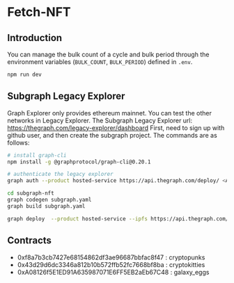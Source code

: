 # Fetch-NFT

## Introduction

You can manage the bulk count of a cycle and bulk period through the environment variables (`BULK_COUNT`, `BULK_PERIOD`) defined in `.env`.

```bash
npm run dev
```

## Subgraph Legacy Explorer

Graph Explorer only provides ethereum mainnet. You can test the other networks in Legacy Explorer.
The Subgraph Legacy Explorer url: https://thegraph.com/legacy-explorer/dashboard
First, need to sign up with github user, and then create the subgraph project. The commands are as follows:

```bash
# install graph-cli
npm install -g @graphprotocol/graph-cli@0.20.1

# authenticate the legacy explorer
graph auth --product hosted-service https://api.thegraph.com/deploy/ <ACCESS TOKEN>

cd subgraph-nft
graph codegen subgraph.yaml
graph build subgraph.yaml 

graph deploy  --product hosted-service --ipfs https://api.thegraph.com/ipfs/ --node https://api.thegraph.com/deploy/ <GITHUB_USER/SUBGRAPH_NAME>
```

## Contracts
- 0xf8a7b3cb7427e68154862df3ae96687bbfac8f47 : cryptopunks
- 0x43d29d6dc3346a812b10b572ffb52fc7668bf8ba : cryptokitties 
- 0xA08126f5E1ED91A635987071E6FF5EB2aEb67C48 : galaxy_eggs